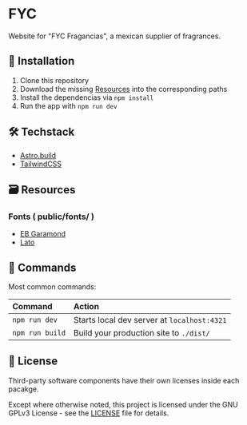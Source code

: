# FYC

Website for "FYC Fragancias", a mexican supplier of fragrances.

## 🚀 Installation

1. Clone this repository
2. Download the missing [Resources](##🗃️-resources) into the corresponding paths
3. Install the dependencias via `npm install`
4. Run the app with `npm run dev`

## 🛠️ Techstack

- [Astro.build](https://astro.build/)
- [TailwindCSS](https://tailwindcss.com/)

## 🗃️ Resources

### Fonts ( public/fonts/ )

- [EB Garamond](https://fonts.google.com/specimen/EB+Garamond)
- [Lato](https://fonts.google.com/specimen/Lato)

## 🧞 Commands

Most common commands:

| Command         | Action                                      |
| :-------------- | :------------------------------------------ |
| `npm run dev`   | Starts local dev server at `localhost:4321` |
| `npm run build` | Build your production site to `./dist/`     |

## 📝 License

Third-party software components have their own licenses inside each pacakge.

Except where otherwise noted, this project is licensed under the GNU GPLv3 License - see the [LICENSE](LICENSE.txt) file for details.
